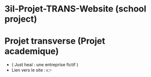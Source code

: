 # 3il-Projet-TRANS-Website (school project)
# Projet transverse (Projet academique) 

- ( Just heal : une entreprise fictif )
- Lien vers le site : 👉 


